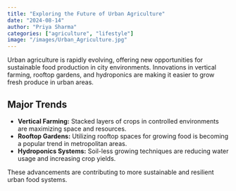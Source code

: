 ```yaml
---
title: "Exploring the Future of Urban Agriculture"
date: "2024-08-14"
author: "Priya Sharma"
categories: ["agriculture", "lifestyle"]
image: "/images/Urban_Agriculture.jpg"
---
```


Urban agriculture is rapidly evolving, offering new opportunities for sustainable food production in city environments. Innovations in vertical farming, rooftop gardens, and hydroponics are making it easier to grow fresh produce in urban areas.

## Major Trends

- **Vertical Farming:** Stacked layers of crops in controlled environments are maximizing space and resources.
- **Rooftop Gardens:** Utilizing rooftop spaces for growing food is becoming a popular trend in metropolitan areas.
- **Hydroponics Systems:** Soil-less growing techniques are reducing water usage and increasing crop yields.

These advancements are contributing to more sustainable and resilient urban food systems.
